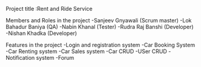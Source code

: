 Project title :Rent and Ride Service


Members and Roles in the project
-Sanjeev Gnyawali (Scrum master)
-Lok Bahadur Baniya (QA)
-Nabin Khanal (Tester)
-Rudra Raj Banshi (Developer)
-Nishan Khadka (Developer)


Features in the project
-Login and registration system
-Car Booking System
-Car Renting system
-Car Sales system
-Car CRUD
-USer CRUD
-Notification system
-Forum


